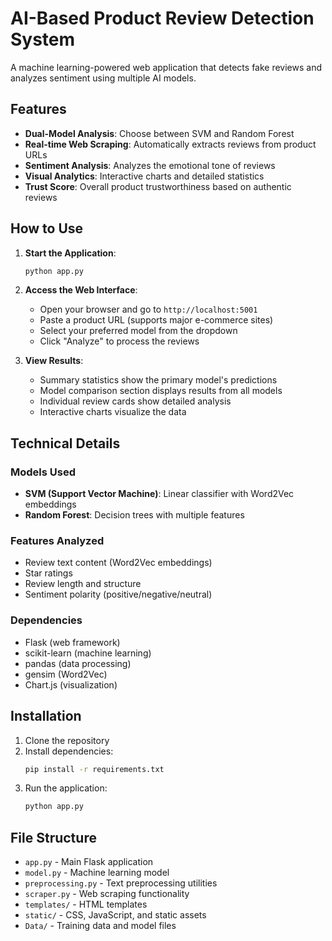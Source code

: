# AI-Based Product Review Detection System

A machine learning-powered web application that detects fake reviews and analyzes sentiment using multiple AI models.

## Features

- **Dual-Model Analysis**: Choose between SVM and Random Forest
- **Real-time Web Scraping**: Automatically extracts reviews from product URLs
- **Sentiment Analysis**: Analyzes the emotional tone of reviews
- **Visual Analytics**: Interactive charts and detailed statistics
- **Trust Score**: Overall product trustworthiness based on authentic reviews

## How to Use

1. **Start the Application**:
   ```bash
   python app.py
   ```

2. **Access the Web Interface**:
   - Open your browser and go to `http://localhost:5001`
   - Paste a product URL (supports major e-commerce sites)
   - Select your preferred model from the dropdown
   - Click "Analyze" to process the reviews

3. **View Results**:
   - Summary statistics show the primary model's predictions
   - Model comparison section displays results from all models
   - Individual review cards show detailed analysis
   - Interactive charts visualize the data

## Technical Details

### Models Used
- **SVM (Support Vector Machine)**: Linear classifier with Word2Vec embeddings
- **Random Forest**: Decision trees with multiple features

### Features Analyzed
- Review text content (Word2Vec embeddings)
- Star ratings
- Review length and structure
- Sentiment polarity (positive/negative/neutral)

### Dependencies
- Flask (web framework)
- scikit-learn (machine learning)
- pandas (data processing)
- gensim (Word2Vec)
- Chart.js (visualization)

## Installation

1. Clone the repository
2. Install dependencies:
   ```bash
   pip install -r requirements.txt
   ```
3. Run the application:
   ```bash
   python app.py
   ```

## File Structure

- `app.py` - Main Flask application
- `model.py` - Machine learning model
- `preprocessing.py` - Text preprocessing utilities
- `scraper.py` - Web scraping functionality
- `templates/` - HTML templates
- `static/` - CSS, JavaScript, and static assets
- `Data/` - Training data and model files
